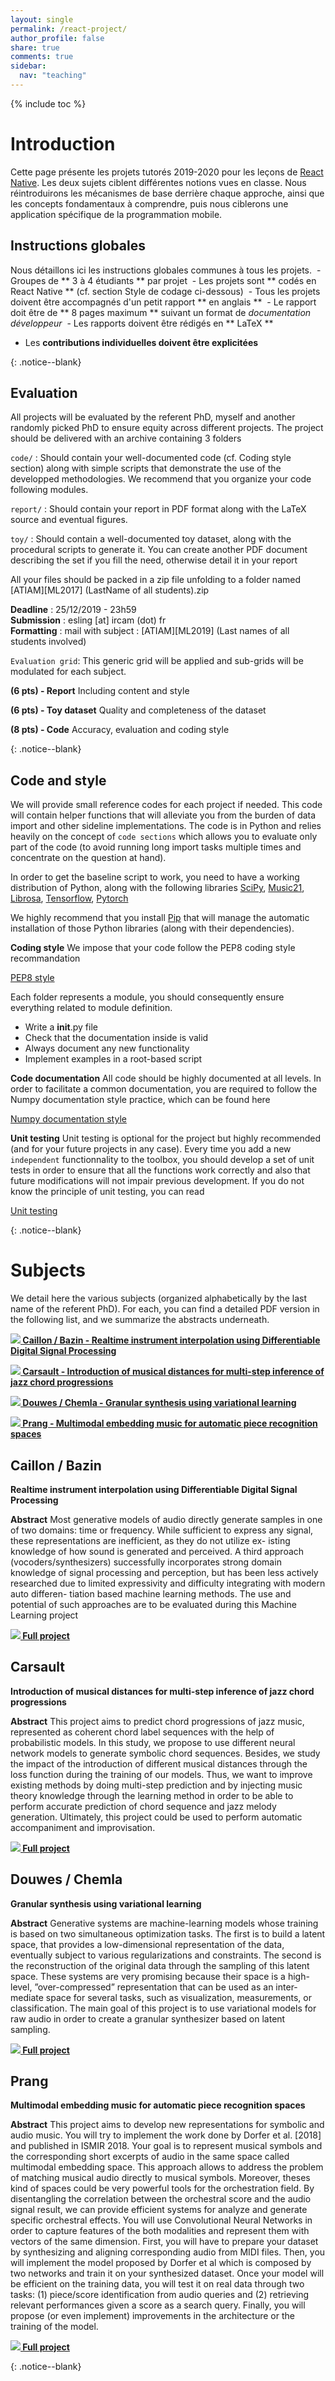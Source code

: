 ```yaml
---
layout: single
permalink: /react-project/
author_profile: false
share: true
comments: true
sidebar:
  nav: "teaching"
---
```


<script language="JavaScript" type="text/javascript" src="https://code.jquery.com/jquery-latest.min.js"></script>
<script>
$(document).ready(function(){
    $(".abuttons").click(function () {
        var idname= $(this).data('divid');
        $("#"+idname).show("slow");
    });
    $("#div1").hide();
    $("#div2").hide();
    $("#div3").hide();
});
</script>

{% include toc %}

# Introduction

<div markdown = "1">

Cette page présente les projets tutorés 2019-2020 pour les leçons de [React Native](http://reactnative.dev/). Les deux sujets ciblent différentes notions vues en classe. Nous réintroduirons les mécanismes de base derrière chaque approche, ainsi que les concepts fondamentaux à comprendre, puis nous ciblerons une application spécifique de la programmation mobile.

## Instructions globales

Nous détaillons ici les instructions globales communes à tous les projets.
 - Groupes de ** 3 à 4 étudiants ** par projet
 - Les projets sont ** codés en React Native ** (cf. section Style de codage ci-dessous)
 - Tous les projets doivent être accompagnés d'un petit rapport ** en anglais **
 - Le rapport doit être de ** 8 pages maximum ** suivant un format de _documentation développeur_
 - Les rapports doivent être rédigés en ** LaTeX **
 - Les **contributions individuelles doivent être explicitées**

</div>{: .notice--blank}

## Evaluation

<div markdown = "1">

All projects will be evaluated by the referent PhD, myself and another randomly picked PhD to ensure equity across different projects. The project should be delivered with an archive containing 3 folders

`code/` : Should contain your well-documented code (cf. Coding style section) along with simple scripts that demonstrate the use of the developped methodologies. We recommend that you organize your code following modules.

`report/` : Should contain your report in PDF format along with the LaTeX source and eventual figures.

`toy/` : Should contain a well-documented toy dataset, along with the procedural scripts to generate it. You can create another PDF document describing the set if you fill the need, otherwise detail it in your report

All your files should be packed in a zip file unfolding to a folder named
     \[ATIAM\]\[ML2017\] (LastName of all students).zip

**Deadline**   : 25/12/2019 - 23h59  
**Submission** : esling [at] ircam (dot) fr  
**Formatting** : mail with subject : \[ATIAM\]\[ML2019\] (Last names of all students involved)  

`Evaluation grid`: This generic grid will be applied and sub-grids will be modulated for each subject.

**(6 pts) - Report** Including content and style

**(6 pts) - Toy dataset** Quality and completeness of the dataset

**(8 pts) - Code** Accuracy, evaluation and coding style

</div>{: .notice--blank}

## Code and style

<div markdown = "1">

We will provide small reference codes for each project if needed. This code will contain helper functions that will alleviate you from the burden of data import and other sideline implementations. The code is in Python and relies heavily on the concept of `code sections` which allows you to evaluate only part of the code (to avoid running long import tasks multiple times and concentrate on the question at hand).

In order to get the baseline script to work, you need to have a working distribution of Python, along with the following libraries [SciPy](https://www.scipy.org/), [Music21](http://web.mit.edu/music21/), [Librosa](http://librosa.github.io/librosa/index.html), [Tensorflow](https://www.tensorflow.org/), [Pytorch](http://pytorch.org/)
  
We highly recommend that you install [Pip](https://pypi.python.org/pypi/pip/) that will manage the automatic installation of those Python libraries (along with their dependencies). 

**Coding style**
We impose that your code follow the PEP8 coding style recommandation

[PEP8 style](https://www.python.org/dev/peps/pep-0008/)

Each folder represents a module, you should consequently ensure everything
related to module definition.
 - Write a __init__.py file
 - Check that the documentation inside is valid
 - Always document any new functionality
 - Implement examples in a root-based script
    
**Code documentation**
All code should be highly documented at all levels. In order to facilitate a common documentation, you are required to follow the Numpy documentation style practice, which can be found here

[Numpy documentation style](http://sphinxcontrib-napoleon.readthedocs.io/en/latest/example_numpy.html)

**Unit testing**
Unit testing is optional for the project but highly recommended (and for your future projects in any case). Every time you add a new `independent` functionnality to the toolbox, you should develop a set of unit tests in order to ensure that all the functions work correctly and also that future modifications will not impair previous development.
If you do not know the principle of unit testing, you can read

[Unit testing](https://docs.python.org/2/library/unittest.html)

</div>{: .notice--blank}

# Subjects 

<div markdown = "1">

We detail here the various subjects (organized alphabetically by the last name of the referent PhD). For each, you can find a detailed PDF version in the following list, and we summarize the abstracts underneath.

**[![](../images/pdf.png) Caillon / Bazin - Realtime instrument interpolation using Differentiable Digital Signal Processing](../documents/mlProj_2019_Caillon.pdf)**

**[![](../images/pdf.png) Carsault - Introduction of musical distances for multi-step inference of jazz chord progressions](../documents/mlProj_2019_Carsault.pdf)**

**[![](../images/pdf.png) Douwes / Chemla - Granular synthesis using variational learning](../documents/mlProj_chemla.pdf)**

**[![](../images/pdf.png) Prang - Multimodal embedding music for automatic piece recognition spaces](../documents/mlProj_2019_Douwes.pdf)**

## Caillon / Bazin

**Realtime instrument interpolation using Differentiable Digital Signal Processing**

**Abstract**
Most generative models of audio directly generate samples in one of two domains: time or frequency. While sufficient to express any signal, these representations are inefficient, as they do not utilize ex- isting knowledge of how sound is generated and perceived. A third approach (vocoders/synthesizers) successfully incorporates strong domain knowledge of signal processing and perception, but has been less actively researched due to limited expressivity and difficulty integrating with modern auto differen- tiation based machine learning methods. The use and potential of such approaches are to be evaluated during this Machine Learning project

**[![](../images/pdf.png) Full project](../documents/mlProj_2019_Caillon.pdf)**

## Carsault

**Introduction of musical distances for multi-step inference of jazz chord progressions**

**Abstract**
This project aims to predict chord progressions of jazz music, represented as coherent chord label sequences with the help of probabilistic models. In this study, we propose to use different neural network models to generate symbolic chord sequences. Besides, we study the impact of the introduction of different musical distances through the loss function during the training of our models. Thus, we want to improve existing methods by doing multi-step prediction and by injecting music theory knowledge through the learning method in order to be able to perform accurate prediction of chord sequence and jazz melody generation. Ultimately, this project could be used to perform automatic accompaniment and improvisation.

**[![](../images/pdf.png) Full project](../documents/mlProj_2019_Carsault.pdf)**

## Douwes / Chemla

**Granular synthesis using variational learning**

**Abstract**
Generative systems are machine-learning models whose training is based on two simultaneous optimization tasks. The first is to build a latent space, that provides a low-dimensional representation of the data, eventually subject to various regularizations and constraints. The second is the reconstruction of the original data through the sampling of this latent space. These systems are very promising because their space is a high-level, ”over-compressed” representation that can be used as an inter- mediate space for several tasks, such as visualization, measurements, or classification. The main goal of this project is to use variational models for raw audio in order to create a granular synthesizer based on latent sampling.

**[![](../images/pdf.png) Full project](../documents/mlProj_2019_Douwes.pdf)**

## Prang

**Multimodal embedding music for automatic piece recognition spaces**

**Abstract**
This project aims to develop new representations for symbolic and audio music. You will try to implement the work done by Dorfer et al. [2018] and published in ISMIR 2018. Your goal is to represent musical symbols and the corresponding short excerpts of audio in the same space called multimodal embedding space. This approach allows to address the problem of matching musical audio directly to musical symbols. Moreover, theses kind of spaces could be very powerful tools for the orchestration field. By disentangling the correlation between the orchestral score and the audio signal result, we can provide efficient systems for analyze and generate specific orchestral effects. You will use Convolutional Neural Networks in order to capture features of the both modalities and represent them with vectors of the same dimension. First, you will have to prepare your dataset by synthesizing and aligning corresponding audio from MIDI files. Then, you will implement the model proposed by Dorfer et al which is composed by two networks and train it on your synthesized dataset. Once your model will be efficient on the training data, you will test it on real data through two tasks: (1) piece/score identification from audio queries and (2) retrieving relevant performances given a score as a search query. Finally, you will propose (or even implement) improvements in the architecture or the training of the model.

**[![](../images/pdf.png) Full project](../documents/mlProj_Prang.pdf)**

</div>{: .notice--blank}
